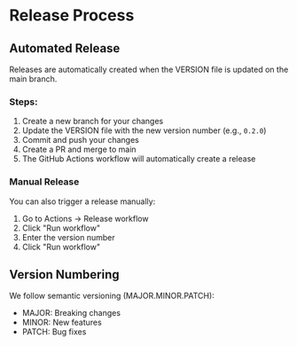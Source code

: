 # Release Process

## Automated Release

Releases are automatically created when the VERSION file is updated on the main branch.

### Steps:

1. Create a new branch for your changes
2. Update the VERSION file with the new version number (e.g., `0.2.0`)
3. Commit and push your changes
4. Create a PR and merge to main
5. The GitHub Actions workflow will automatically create a release

### Manual Release

You can also trigger a release manually:

1. Go to Actions → Release workflow
2. Click "Run workflow"
3. Enter the version number
4. Click "Run workflow"

## Version Numbering

We follow semantic versioning (MAJOR.MINOR.PATCH):
- MAJOR: Breaking changes
- MINOR: New features
- PATCH: Bug fixes